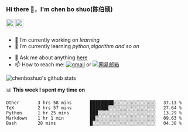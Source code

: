 ### Hi there 👋，I'm chen bo shuo(陈伯硕)

<a href="https://leetcode.com/chenboshuo/">
  <img align="left" alt="chenboshuo's Leetcode" width="22px" src="https://cdn.jsdelivr.net/npm/simple-icons@v3/icons/leetcode.svg" />
</a>
<a href="mailto:chenboshuo2000@gmail.com">
  <img align="left" alt="chenboshuo's gmail" width="22px" src="https://cdn.jsdelivr.net/npm/simple-icons@v3/icons/gmail.svg" />
</a>
<br>
<br>

- 🔭 I’m currently working on *learning*
- 🌱 I’m currently learning *python,algorithm and so on*
<!-- - 👯 I’m looking to collaborate on ... -->
<!-- - 🤔 I’m looking for help with ... -->
- 💬 Ask me about anything [here](https://github.com/chenboshuo/chenboshuo/issues)
- 📫 How to reach me:
[![gmail](https://img.shields.io/badge/-chenboshuo2000@gmail.com-c14438?style=flat-square&logo=Gmail&logoColor=white&link=mailto:chenboshuo2000@gmail.com)](mailto:chenboshuo2000@gmail.com)
or
[![网易邮箱](https://img.shields.io/badge/-chenboshuo.hi@163.com-c14438?style=flat-square&link=mailto:chenboshuo.hi@163.com)](mailto:chenboshuo.hi@163.com)

![chenboshuo's github stats](https://github-readme-stats.vercel.app/api?username=chenboshuo&show_icons=true)

<!-- - 😄 Pronouns: ...
- ⚡ Fun fact: ... -->
📊 **This week I spent my time on**
<!--START_SECTION:waka-->
```text
Other       3 hrs 58 mins       █████████░░░░░░░░░░░░░░░░   37.13 % 
TeX         2 hrs 57 mins       ███████░░░░░░░░░░░░░░░░░░   27.64 % 
Python      1 hr 25 mins        ███░░░░░░░░░░░░░░░░░░░░░░   13.29 % 
Markdown    1 hr 1 min          ██░░░░░░░░░░░░░░░░░░░░░░░   09.63 % 
Bash        28 mins             █░░░░░░░░░░░░░░░░░░░░░░░░   04.38 %
```
<!--END_SECTION:waka-->
